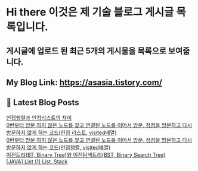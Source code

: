 # Hi there 이것은 제 기술 블로그 게시글 목록입니다.
## 게시글에 업로드 된 최근 5개의 게시물을 목록으로 보여줍니다.

## My Blog Link: https://asasia.tistory.com/

## 📕 Latest Blog Posts

<a href=https://asasia.tistory.com/76>인접행렬과 인접리스트의 차이</a></br><a href=https://asasia.tistory.com/75>0번부터 방문 하지 않은 노드를 찾고 연결된 노드를 이어서 방문, 정점을 방문하고 다시 방문하지 않게 하는 코드(인접 리스트, visited배열)</a></br><a href=https://asasia.tistory.com/74>0번부터 방문 하지 않은 노드를 찾고 연결된 노드를 이어서 방문, 정점을 방문하고 다시 방문하지 않게 하는 코드(인접행렬, visited배열)</a></br><a href=https://asasia.tistory.com/73>이진트리(BT, Binary Tree)와 이진탐색트리(BST, Binary Search Tree)</a></br><a href=https://asasia.tistory.com/72>[JAVA] List (1) List, Stack</a></br>